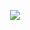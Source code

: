 <p align="center"><img src="https://git-profile-readme-banner.vercel.app/api/python/api/python/?username=lewispour&bg=black&fill=white"</p>
